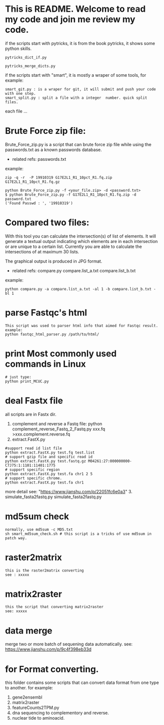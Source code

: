 # This is README. Welcome to read my code and join me review my code.

 if the scripts start with pytricks, it is from the book pytricks, it shows some python skills.

    pytricks_dict_if.py 

    pytricks_merge_dicts.py

if the scripts start with "smart", it is mostly a wraper of some tools, for example:

    smart_git.py : is a wraper for git, it will submit and push your code with one step.
    smart_split.py : split a file with a integer  number. quick split files.

each file ...

# Brute Force zip file:

Brute_Force_zip.py is a script that can brute force zip file while using the passwords.txt as a known passwords database.

* related refs: passwords.txt

example:
```
zip -q -r  -P 19910319 G17E2L1_R1_10pct_R1.fq.zip G17E2L1_R1_10pct_R1.fq.gz

python Brute_Force_zip.py -f <your_file.zip> -d <password.txt>
$ python Brute_Force_zip.py -f G17E2L1_R1_10pct_R1.fq.zip -d password.txt
('Found Passwd : ', '19910319')

```

# Compared two files:

With this tool you can calculate the intersection(s) of list of elements. It will generate a textual output indicating which elements are in each intersection or are unique to a certain list. Currently you are able to calculate the intersections of at maximum 30 lists.

The graphical output is produced in JPG format.
* related refs: compare.py compare.list_a.txt compare.list_b.txt 

example: 
```
python compare.py -a compare.list_a.txt -al 1 -b compare.list_b.txt -bl 1
```

# parse Fastqc's html
```
This script was used to parser html info that aimed for Fastqc result.
example: 
python fastqc_html_parser.py /path/to/html/
```

# print Most commonly used commands in Linux
```
# just type:
python print_MCUC.py
```

# deal Fastx file
all scripts are in Fastx dir.
1. complement and reverse a Fastq file:
python complement_reverse_Fastq_2_Fastq.py xxx.fq >xxx.complement.reverse.fq 
2. extract.FastX.py
```
#support read id list file
python extract.FastX.py test.fq test.list
# support gzip file and specific read id
python extract.FastX.py test.fastq.gz M04261:27:000000000-C7J75:1:1101:11401:1775
# support specific region 
python extract.FastX.py test.fa chr1 2 5
# support specific chrome.
python extract.FastX.py test.fa chr1
```
more detail see: "https://www.jianshu.com/p/22051fc6e0a3"
3. simulate_fasta2fastq.py
simulate_fasta2fastq.py

# md5sum check
```
normally, use md5sum -c MD5.txt
sh smart_md5sum_check.sh # this script is a tricks of use md5sum in patch way.
```

# raster2matrix
```
this is the raster2matrix converting
see : xxxxx
```

# matrix2raster
```
this the script that converting matrix2raster
see: xxxxx
```

# data merge
merge two or more batch of sequening data automatically.
see: https://www.jianshu.com/p/9c4f398eb33d

# for Format converting.
this folder contains some scripts that can convert data format from one type to another. for example:
1. gene2ensembl
2. matrix2raster
3. featureCounts2TPM.py
4. dna sequencing to complementory and reverse.
5. nuclear tide to aminoacid.


